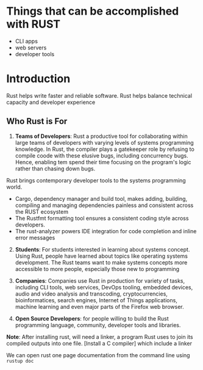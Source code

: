 # Things that can be accomplished with **RUST**

- CLI apps
- web servers
- developer tools

# Introduction

Rust helps write faster and reliable software. Rust helps balance technical capacity and developer experience

## Who Rust is For

1. **Teams of Developers**: Rust a productive tool for collaborating within large teams of developers with varying levels of systems programming knowledge. In Rust, the compiler plays a gatekeeper role by refusing to compile coode with these elusive bugs, including concurrency bugs. Hence, enabling tem spend their time focusing on the program's logic rather than chasing down bugs.

Rust brings contemporary developer tools to the systems programming world.

- Cargo, dependency manager and build tool, makes adding, building, compiling and managing dependencies painless and consistent across the RUST ecosystem
- The Rustfmt formatting tool ensures a consistent coding style across developers.
- The rust-analyzer powers IDE integration for code completion and inline error messages

2. **Students**: For students interested in learning about systems concept. Using Rust, people have learned about topics like operating systems development. The Rust teams want to make systems concepts more accessible to more people, especially those new to programming

3. **Companies**: Companies use Rust in production for variety of tasks, including CLI tools, web services, DevOps tooling, embedded devices, audio and video analysis and transcoding, cryptocurrencies, bioinformatices, search engines, Internet of Things applications, machine learning and even major parts of the Firefox web browser.

4. **Open Source Developers**: for people willing to build the Rust programming language, community, developer tools and libraries.

**Note**: After installing rust, will need a linker, a program Rust uses to join its compiled outputs into one file. [Install a C compiler] which include a linker

We can open rust one page documentation from the command line using `rustup doc`
